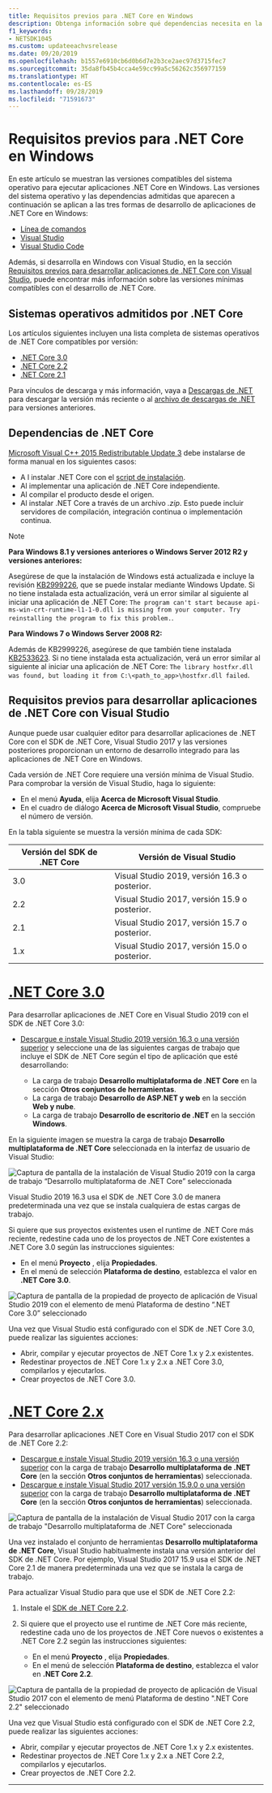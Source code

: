 ```yaml
---
title: Requisitos previos para .NET Core en Windows
description: Obtenga información sobre qué dependencias necesita en la máquina con Windows para desarrollar y ejecutar aplicaciones .NET Core.
f1_keywords:
- NETSDK1045
ms.custom: updateeachvsrelease
ms.date: 09/20/2019
ms.openlocfilehash: b1557e6910cb6d0b6d7e2b3ce2aec97d3715fec7
ms.sourcegitcommit: 35da8fb45b4cca4e59cc99a5c56262c356977159
ms.translationtype: HT
ms.contentlocale: es-ES
ms.lasthandoff: 09/28/2019
ms.locfileid: "71591673"
---
```

# <a name="prerequisites-for-net-core-on-windows"></a>Requisitos previos para .NET Core en Windows

En este artículo se muestran las versiones compatibles del sistema operativo para ejecutar aplicaciones .NET Core en Windows. Las versiones del sistema operativo y las dependencias admitidas que aparecen a continuación se aplican a las tres formas de desarrollo de aplicaciones de .NET Core en Windows:

* [Línea de comandos](./tutorials/using-with-xplat-cli.md)
* [Visual Studio](https://www.visualstudio.com/downloads/?utm_medium=microsoft&utm_source=docs.microsoft.com&utm_campaign=button+cta&utm_content=download+vs2019)
* [Visual Studio Code](https://code.visualstudio.com/)

Además, si desarrolla en Windows con Visual Studio, en la sección [Requisitos previos para desarrollar aplicaciones de .NET Core con Visual Studio](#prerequisites-to-develop-net-core-apps-with-visual-studio), puede encontrar más información sobre las versiones mínimas compatibles con el desarrollo de .NET Core.

## <a name="net-core-supported-operating-systems"></a>Sistemas operativos admitidos por .NET Core

Los artículos siguientes incluyen una lista completa de sistemas operativos de .NET Core compatibles por versión:

* [.NET Core 3.0](https://github.com/dotnet/core/blob/master/release-notes/3.0/3.0-supported-os.md)
* [.NET Core 2.2](https://github.com/dotnet/core/blob/master/release-notes/2.2/2.2-supported-os.md)
* [.NET Core 2.1](https://github.com/dotnet/core/blob/master/release-notes/2.1/2.1-supported-os.md)

Para vínculos de descarga y más información, vaya a [Descargas de .NET](https://dotnet.microsoft.com/download) para descargar la versión más reciente o al [archivo de descargas de .NET](https://dotnet.microsoft.com/download/archives#dotnet-core) para versiones anteriores.

## <a name="net-core-dependencies"></a>Dependencias de .NET Core

[Microsoft Visual C++ 2015 Redistributable Update 3](https://www.microsoft.com/download/details.aspx?id=52685) debe instalarse de forma manual en los siguientes casos:

* A l instalar .NET Core con el [script de instalación](./tools/dotnet-install-script.md).
* Al implementar una aplicación de .NET Core independiente.
* Al compilar el producto desde el origen.
* Al instalar .NET Core a través de un archivo *.zip*. Esto puede incluir servidores de compilación, integración continua o implementación continua.

> [!NOTE]
> **Para Windows 8.1 y versiones anteriores o Windows Server 2012 R2 y versiones anteriores:**
>
> Asegúrese de que la instalación de Windows está actualizada e incluye la revisión [KB2999226](https://support.microsoft.com/help/2999226/update-for-universal-c-runtime-in-windows), que se puede instalar mediante Windows Update. Si no tiene instalada esta actualización, verá un error similar al siguiente al iniciar una aplicación de .NET Core: `The program can't start because api-ms-win-crt-runtime-l1-1-0.dll is missing from your computer. Try reinstalling the program to fix this problem.`.
>
> **Para Windows 7 o Windows Server 2008 R2:**
>
> Además de KB2999226, asegúrese de que también tiene instalada [KB2533623](https://support.microsoft.com/help/2533623/microsoft-security-advisory-insecure-library-loading-could-allow-remot). Si no tiene instalada esta actualización, verá un error similar al siguiente al iniciar una aplicación de .NET Core: `The library hostfxr.dll was found, but loading it from C:\<path_to_app>\hostfxr.dll failed`.

## <a name="prerequisites-to-develop-net-core-apps-with-visual-studio"></a>Requisitos previos para desarrollar aplicaciones de .NET Core con Visual Studio
    
Aunque puede usar cualquier editor para desarrollar aplicaciones de .NET Core con el SDK de .NET Core, Visual Studio 2017 y las versiones posteriores proporcionan un entorno de desarrollo integrado para las aplicaciones de .NET Core en Windows.

<a name="vs-mapping"></a>

Cada versión de .NET Core requiere una versión mínima de Visual Studio. Para comprobar la versión de Visual Studio, haga lo siguiente:

* En el menú **Ayuda**, elija **Acerca de Microsoft Visual Studio**.
* En el cuadro de diálogo **Acerca de Microsoft Visual Studio**, compruebe el número de versión.

En la tabla siguiente se muestra la versión mínima de cada SDK:

| Versión del SDK de .NET Core | Versión de Visual Studio                      |
| --------------------- | ------------------------------------------ |
| 3.0                   | Visual Studio 2019, versión 16.3 o posterior. |
| 2.2                   | Visual Studio 2017, versión 15.9 o posterior. |
| 2.1                   | Visual Studio 2017, versión 15.7 o posterior. |
| 1.x                   | Visual Studio 2017, versión 15.0 o posterior. |

<!-- markdownlint-disable MD025 -->

# <a name="net-core-30tabnetcore30"></a>[.NET Core 3.0](#tab/netcore30)

Para desarrollar aplicaciones de .NET Core en Visual Studio 2019 con el SDK de .NET Core 3.0:

* [Descargue e instale Visual Studio 2019 versión 16.3 o una versión superior](/visualstudio/install/install-visual-studio) y seleccione una de las siguientes cargas de trabajo que incluye el SDK de .NET Core según el tipo de aplicación que esté desarrollando:

  * La carga de trabajo **Desarrollo multiplataforma de .NET Core** en la sección **Otros conjuntos de herramientas**.
  * La carga de trabajo **Desarrollo de ASP.NET y web** en la sección **Web y nube**.
  * La carga de trabajo **Desarrollo de escritorio de .NET** en la sección **Windows**.

En la siguiente imagen se muestra la carga de trabajo **Desarrollo multiplataforma de .NET Core** seleccionada en la interfaz de usuario de Visual Studio:

![Captura de pantalla de la instalación de Visual Studio 2019 con la carga de trabajo “Desarrollo multiplataforma de .NET Core” seleccionada](./media/windows-prerequisites/vs-2019-workloads.jpg)

Visual Studio 2019 16.3 usa el SDK de .NET Core 3.0 de manera predeterminada una vez que se instala cualquiera de estas cargas de trabajo.

Si quiere que sus proyectos existentes usen el runtime de .NET Core más reciente, redestine cada uno de los proyectos de .NET Core existentes a .NET Core 3.0 según las instrucciones siguientes:

* En el menú **Proyecto** , elija **Propiedades**.
* En el menú de selección **Plataforma de destino**, establezca el valor en **.NET Core 3.0**.

![Captura de pantalla de la propiedad de proyecto de aplicación de Visual Studio 2019 con el elemento de menú Plataforma de destino “.NET Core 3.0” seleccionado](./media/windows-prerequisites/target-dotnet-core-3-0.jpg)

Una vez que Visual Studio está configurado con el SDK de .NET Core 3.0, puede realizar las siguientes acciones:

* Abrir, compilar y ejecutar proyectos de .NET Core 1.x y 2.x existentes.
* Redestinar proyectos de .NET Core 1.x y 2.x a .NET Core 3.0, compilarlos y ejecutarlos.
* Crear proyectos de .NET Core 3.0.

# <a name="net-core-2xtabnetcore2x"></a>[.NET Core 2.x](#tab/netcore2x)

Para desarrollar aplicaciones .NET Core en Visual Studio 2017 con el SDK de .NET Core 2.2:

* [Descargue e instale Visual Studio 2019 versión 16.3 o una versión superior](/visualstudio/install/install-visual-studio) con la carga de trabajo **Desarrollo multiplataforma de .NET Core** (en la sección **Otros conjuntos de herramientas**) seleccionada.
* [Descargue e instale Visual Studio 2017 versión 15.9.0 o una versión superior](/visualstudio/install/install-visual-studio) con la carga de trabajo **Desarrollo multiplataforma de .NET Core** (en la sección **Otros conjuntos de herramientas**) seleccionada.

![Captura de pantalla de la instalación de Visual Studio 2017 con la carga de trabajo "Desarrollo multiplataforma de .NET Core" seleccionada](./media/windows-prerequisites/vs-2017-workloads.jpg)

Una vez instalado el conjunto de herramientas **Desarrollo multiplataforma de .NET Core**, Visual Studio habitualmente instala una versión anterior del SDK de .NET Core.
Por ejemplo, Visual Studio 2017 15.9 usa el SDK de .NET Core 2.1 de manera predeterminada una vez que se instala la carga de trabajo.

Para actualizar Visual Studio para que use el SDK de .NET Core 2.2:

 1. Instale el [SDK de .NET Core 2.2](https://dotnet.microsoft.com/download).

 1. Si quiere que el proyecto use el runtime de .NET Core más reciente, redestine cada uno de los proyectos de .NET Core nuevos o existentes a .NET Core 2.2 según las instrucciones siguientes:

    * En el menú **Proyecto** , elija **Propiedades**.
    * En el menú de selección **Plataforma de destino**, establezca el valor en **.NET Core 2.2**.

![Captura de pantalla de la propiedad de proyecto de aplicación de Visual Studio 2017 con el elemento de menú Plataforma de destino ".NET Core 2.2" seleccionado](./media/windows-prerequisites/targeting-dotnet-core.jpg)

Una vez que Visual Studio está configurado con el SDK de .NET Core 2.2, puede realizar las siguientes acciones:

* Abrir, compilar y ejecutar proyectos de .NET Core 1.x y 2.x existentes.
* Redestinar proyectos de .NET Core 1.x y 2.x a .NET Core 2.2, compilarlos y ejecutarlos.
* Crear proyectos de .NET Core 2.2.

---
